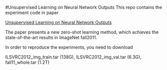 #Unsupervised Learning on Neural Network Outputs
This repo contains the experiment code in paper 

[Unsupervised Learning on Neural Network Outputs](http://arxiv.org/abs/1506.00990)

The paper presents a new zero-shot learning method, which achieves the state-of-the-art results in ImageNet fall2011.

In order to reproduce the experiments, you need to download 

ILSVRC2012_img_train.tar (138G), ILSVRC2012_img_val.tar (6.3G), fall11_whole.tar (1.2T)
